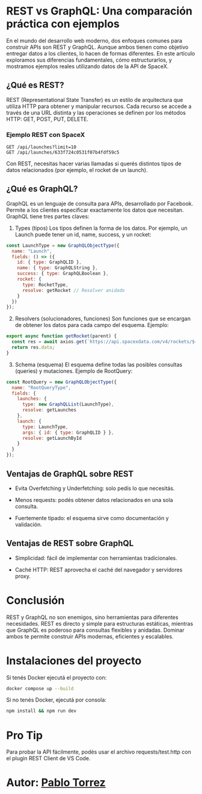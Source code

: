 # REST vs GraphQL: Una comparación práctica con ejemplos
En el mundo del desarrollo web moderno, dos enfoques comunes para construir APIs son REST y GraphQL. Aunque ambos tienen como objetivo entregar datos a los clientes, lo hacen de formas diferentes. En este artículo exploramos sus diferencias fundamentales, cómo estructurarlos, y mostramos ejemplos reales utilizando datos de la API de SpaceX.

## ¿Qué es REST?
REST (Representational State Transfer) es un estilo de arquitectura que utiliza HTTP para obtener y manipular recursos. Cada recurso se accede a través de una URL distinta y las operaciones se definen por los métodos HTTP: GET, POST, PUT, DELETE.

### Ejemplo REST con SpaceX
```http
GET /api/launches?limit=10
GET /api/launches/633f724c0531f07b4fdf59c5
```

Con REST, necesitas hacer varias llamadas si querés distintos tipos de datos relacionados (por ejemplo, el rocket de un launch).

## ¿Qué es GraphQL?

GraphQL es un lenguaje de consulta para APIs, desarrollado por Facebook. Permite a los clientes especificar exactamente los datos que necesitan. GraphQL tiene tres partes claves:

1. Types (tipos)
Los tipos definen la forma de los datos. Por ejemplo, un Launch puede tener un id, name, success, y un rocket:
```js
const LaunchType = new GraphQLObjectType({
  name: "Launch",
  fields: () => ({
    id: { type: GraphQLID },
    name: { type: GraphQLString },
    success: { type: GraphQLBoolean },
    rocket: {
      type: RocketType,
      resolve: getRocket // Resolver anidado
    }
  })
});
```

2. Resolvers (solucionadores, funciones)
Son funciones que se encargan de obtener los datos para cada campo del esquema. Ejemplo:
```js
export async function getRocket(parent) {
  const res = await axios.get(`https://api.spacexdata.com/v4/rockets/${parent.rocket}`);
  return res.data;
}
```

3. Schema (esquema)
El esquema define todas las posibles consultas (queries) y mutaciones. Ejemplo de RootQuery:
```js
const RootQuery = new GraphQLObjectType({
  name: "RootQueryType",
  fields: {
    launches: {
      type: new GraphQLList(LaunchType),
      resolve: getLaunches
    },
    launch: {
      type: LaunchType,
      args: { id: { type: GraphQLID } },
      resolve: getLaunchById
    }
  }
});
```

## Ventajas de GraphQL sobre REST

- Evita Overfetching y Underfetching: solo pedís lo que necesitás.

- Menos requests: podés obtener datos relacionados en una sola consulta.

- Fuertemente tipado: el esquema sirve como documentación y validación.

## Ventajas de REST sobre GraphQL

- Simplicidad: fácil de implementar con herramientas tradicionales.

- Caché HTTP: REST aprovecha el caché del navegador y servidores proxy.

# Conclusión

REST y GraphQL no son enemigos, sino herramientas para diferentes necesidades. REST es directo y simple para estructuras estáticas, mientras que GraphQL es poderoso para consultas flexibles y anidadas. Dominar ambos te permite construir APIs modernas, eficientes y escalables.
<br>

# Instalaciones del proyecto

Si tenés Docker ejecutá el proyecto con:
```bash
docker compose up --build
```

Si no tenés Docker, ejecutá por consola:
```bash
npm install && npm run dev
```

# Pro Tip
Para probar la API fácilmente, podés usar el archivo requests/test.http con el plugin REST Client de VS Code.

# Autor: [Pablo Torrez](https://github.com/pblnahu1)